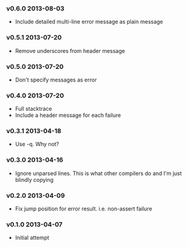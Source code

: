 ### v0.6.0 2013-08-03

* Include detailed multi-line error message as plain message

### v0.5.1 2013-07-20

* Remove underscores from header message

### v0.5.0 2013-07-20

* Don't specify messages as error

### v0.4.0 2013-07-20

* Full stacktrace
* Include a header message for each failure

### v0.3.1 2013-04-18

* Use -q. Why not?

### v0.3.0 2013-04-16

* Ignore unparsed lines. 
  This is what other compilers do and I'm just blindly copying

### v0.2.0 2013-04-09

* Fix jump position for error result. i.e. non-assert failure

### v0.1.0 2013-04-07

* Initial attempt
